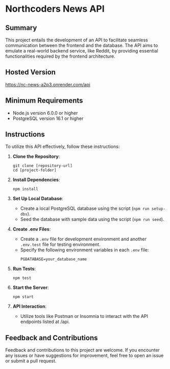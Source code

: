 
# Northcoders News API

## Summary
This project entails the development of an API to facilitate seamless communication between the frontend and the database. The API aims to emulate a real-world backend service, like Reddit, by providing essential functionalities required by the frontend architecture.

## Hosted Version
https://nc-news-a2p3.onrender.com/api

## Minimum Requirements
- Node.js version 6.0.0 or higher
- PostgreSQL version 16.1 or higher

## Instructions
To utilize this API effectively, follow these instructions:

1. **Clone the Repository**: 
    ```
    git clone [repository-url]
    cd [project-folder]
    ```

2. **Install Dependencies**: 
    ```
    npm install
    ```

3. **Set Up Local Database**:
    - Create a local PostgreSQL database using the script (`npm run setup-dbs`).
    - Seed the database with sample data using the script (`npm run seed`).

4. **Create .env Files**:
    - Create a `.env` file for development environment and another `.env.test` file for testing environment.
    - Specify the following environment variables in each `.env` file:
        ```
        PGDATABASE=your_database_name
        ```

5. **Run Tests**:
    ```
    npm test
    ```

6. **Start the Server**:
    ```
    npm start
    ```

7. **API Interaction**:
    - Utilize tools like Postman or Insomnia to interact with the API endpoints listed at /api.

## Feedback and Contributions
Feedback and contributions to this project are welcome. If you encounter any issues or have suggestions for improvement, feel free to open an issue or submit a pull request.
